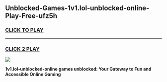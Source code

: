 
## Unblocked-Games-1v1.lol-unblocked-online-Play-Free-ufz5h
<h3>
<a href="https://premium76.site?title=1v1.lol-unblocked-online&ref=18A1">CLICK TO PLAY</a></h3>
<hr>

<h3>
<a href="https://premium76.site?title=1v1.lol-unblocked-online&ref=18A1">CLICK 2 PLAY</a>
  
</h3>

<a href="https://premium76.site?title=1v1.lol-unblocked-online&ref=18A1"><img src="https://clearcache.store/games.png"></a>


**1v1.lol-unblocked-online games unblocked: Your Gateway to Fun and Accessible Online Gaming**
